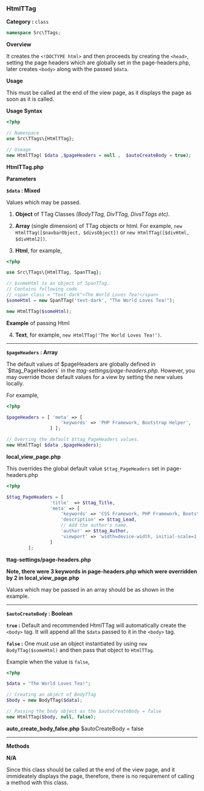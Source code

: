 <h3 class="display-4 mb-5">HtmlTTag</h3>


**Category :** `class`

```php
namespace Src\TTags;
```


**Overview**

It creates the `<!DOCTYPE html>` and then proceeds by creating the `<head>`, setting the page headers which are globally set in the page-headers.php, later creates `<body>` along with the passed `$data`.

**Usage**

This must be called at the end of the view page, as it displays the page as soon as it is called.

**Usage Syntax**

```php
<?php 

// Namespace
use Src\TTags\{HtmlTTag};

// Useage
new HtmlTTag( $data ,$pageHeaders = null ,  $autoCreateBody = true);

```
<p class = "ttag-code-caption text-muted"><b>HtmlTTag.php</b></p>


**Parameters**

**`$data` : Mixed**

Values which may be passed.

1. **Object** of TTag Classes *(BodyTTag, DivTTag, DivsTTags etc)*.

2. **Array** (single dimension) of TTag objects or html. For example, `new HtmlTTag([$navbarObject, $divsObject])` or `new HtmlTTag([$divHtml, $divHtml2])`.

3. **Html**, for example, 

<div class="ml-5">

```php 
<?php 

use Src\TTags\{HtmlTTag, SpanTTag};

// $someHtml is an object of SpanTTag.
// Contains following code
// <span class = "text-dark">The World Loves Tea!</span>
$someHtml = new SpanTTag('text-dark', "The World Loves Tea!");

new HtmlTTag($someHtml);

``` 

<p class = "ttag-code-caption text-muted"><b>Example</b> of passing Html</p>
</div>


4. **Text**, for example, `new HtmlTTag('The World Loves Tea!')`.

---

**`$pageHeaders` : Array**

The default values of $pageHeaders are globally defined in `$ttag_PageHeaders` in the *ttag-settings/page-headers.php*. However, you may override those default values for a view by setting the new values locally.

For example,
```php
<?php

$pageHeaders = [ 'meta' => [
					'keywords' => 'PHP Framework, Bootstrap Helper',
				] ];

// Overring the default $ttag_PageHeaders values.
new HtmlTTag( $data ,$pageHeaders);

```
<p class = "ttag-code-caption text-muted"><b>local_view_page.php</b></p>

This overrides the global default value `$ttag_PageHeaders` set in page-headers.php

```php
<?php

$ttag_PageHeaders = [
				'title'  => $ttag_Title,
				'meta' => [
					'keywords' => 'CSS Framework, PHP Framework, Bootstrap Helper',
					'description' => $ttag_Lead,
					// Add the author's name.
					'author' => $ttag_Author,
					'viewport' => 'width=device-width, initial-scale=1, shrink-to-fit=no'
				]
		];


```
<p class = "ttag-code-caption text-muted"><b>ttag-settings/page-headers.php</b></p>

**Note, there were 3 keywords in page-headers.php which were overridden by 2 in local_view_page.php**

Values which may be passed in an array should be as shown in the example.

---

**`$autoCreateBody` : Boolean**

**`true` :** <span class ="badge badge-dark">Default and recommended</span> HtmlTTag will automatically create the `<body>` tag. It will append all the `$data` passed to it in the `<body>` tag.

**`false` :** One must use an object instantiated by using `new BodyTTag($someHtml)` and then pass that object to `HtmlTTag`.

Example when the value is `false`,
```php
<?php

$data = "The World Loves Tea!";

// Creating an object of BodyTTag
$body = new BodyTTag($data);

// Passing the body object as the $autoCreateBody = false
new HtmlTTag($body, null, false);

```
<p class = "ttag-code-caption text-muted"><b>auto_create_body_false.php</b> $autoCreateBody = false</p>

---

**Methods**

**N/A**

Since this class should be called at the end of the view page, and it immideately displays the page, therefore, there is no requirement of calling a method with this class. 